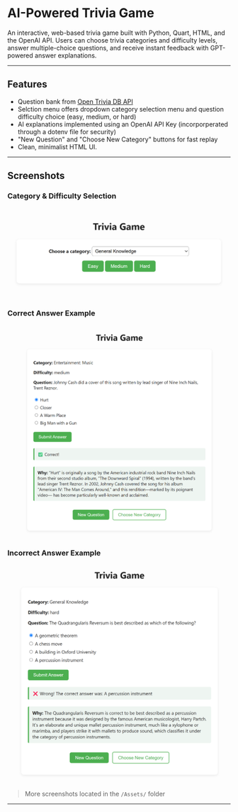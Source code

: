 # AI-Powered Trivia Game

An interactive, web-based trivia game built with Python, Quart, HTML, and the OpenAI API. Users can choose trivia categories and difficulty levels, answer multiple-choice questions, and receive instant feedback with GPT-powered answer explanations.

---

## Features

- Question bank from [Open Trivia DB API](https://opentdb.com/api_config.php)
- Selction menu offers dropdown category selection menu and question difficulty choice (easy, medium, or hard)
- AI explanations implemented using an OpenAI API Key (incorporperated through a dotenv file for security)
- "New Question" and "Choose New Category" buttons for fast replay
- Clean, minimalist HTML UI.

---

## Screenshots

### Category & Difficulty Selection  
![Category Selection](Assets/choose.png)

### Correct Answer Example  
![Correct Answer](Assets/right2.png)

### Incorrect Answer Example  
![Wrong Answer](Assets/wrong.png)

> More screenshots located in the `/Assets/` folder

---
